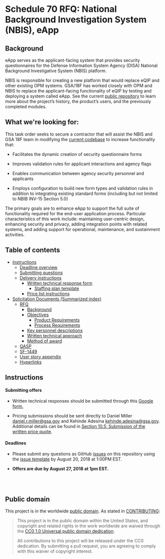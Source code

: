 # Schedule 70 RFQ: National Background Investigation System (NBIS), eApp

## Background
eApp serves as the applicant-facing system that provides security questionnaires for the Defense Information System Agency (DISA) National Background Investigative System (NBIS) platform.

NBIS is responsible for creating a new platform that would replace eQIP and other existing OPM systems. GSA/18F has worked closely with OPM and NBIS to replace the applicant-facing functionality of eQIP by testing and deploying a system called eApp. See the current [public repository](https://github.com/18F/e-QIP-prototype) to learn more about the project’s history, the product’s users, and the previously completed modules.

## What we're looking for:
This task order seeks to secure a contractor that will assist the NBIS and GSA 18F team in modifying the [current codebase](https://github.com/18F/e-QIP-prototype) to increase functionality that:


* Facilitates the dynamic creation of security questionnaire forms

* Improves validation rules for applicant interactions and agency flags

* Enables communication between agency security personnel and applicants

* Employs configuration to build new form types and validation rules in addition to integrating existing standard forms (including but not limited to NBIB INV-15 Section 5.0)

The primary goals are to enhance eApp to support the full suite of functionality required for the end-user application process. Particular characteristics of this work include: maintaining user-centric design, enhancing security and privacy, adding integration points with related systems, and adding support for operational, maintenance, and sustainment activities.


## Table of contents

* [Instructions](https://github.com/18F/s70-disa-eapp/blob/master/README.md#instructions)
  * [Deadline overview](https://github.com/18F/s70-disa-eapp/blob/master/README.md#deadlines)
  * [Submitting questions](https://github.com/18F/s70-disa-eapp/blob/master/README.md#deadlines)
  * [Delivery instructions](https://github.com/18F/s70-disa-eapp/blob/master/eApp_RFQ.md#109-delivery-instructions)
    * [Written technical response form](https://docs.google.com/forms/d/e/1FAIpQLScoBipqNlJT8lON3QUhR_zVINasbmvubNBxZXRLkh-bQBkc7A/viewform?usp=sf_link)
      * [Staffing plan template](https://github.com/18F/s70-disa-eapp/blob/master/staffing_plan_template.xlsx)
    * [Price list instructions](https://github.com/18F/s70-disa-eapp/blob/master/eApp_RFQ.md#105-submission-of-the-written-price-quote)
* [Solicitation Documents (Summarized index)](https://github.com/18F/s70-disa-eapp/)
  * [RFQ](https://github.com/18F/s70-disa-eapp/blob/master/eApp_RFQ.md)
    * [Background](https://github.com/18F/s70-disa-eapp/blob/master/eApp_RFQ.md#22-background)
    * [Objectives](https://github.com/18F/s70-disa-eapp/blob/master/eApp_RFQ.md#23-objectives)
      * [Product Requirements](https://github.com/18F/s70-disa-eapp/blob/master/eApp_RFQ.md#product-requirements)
      * [Process Requirements](https://github.com/18F/s70-disa-eapp/blob/master/eApp_RFQ.md#process-requirements)
    * [Key personnel descriptions](https://github.com/18F/s70-disa-eapp/blob/master/eApp_RFQ.md#61key-personnel)
    * [Written technical approach](https://github.com/18F/s70-disa-eapp/blob/master/eApp_RFQ.md#106-submission-of-the-written-technical-quote)
    * [Method of award](https://github.com/18F/s70-disa-eapp/blob/master/eApp_RFQ.md#111-method-of-award)
  * [QASP](https://github.com/18F/s70-disa-eapp/blob/master/eApp_QASP.md)
  * [SF-1449](https://github.com/18F/s70-disa-eapp/blob/master/Attachment%20A%20-%20%20RFQ%20ID11180065%20-%20SF1449.pdf)
  * [User story appendix](https://github.com/18F/s70-disa-eapp/blob/master/eApp_user_story_appendix.md)
  * [Hyperlinks](https://github.com/18F/s70-disa-eapp/blob/master/eApp_hyperlinks.md)


## Instructions

#### Submitting offers
* Written technical responses should be submitted through this [Google form.](https://docs.google.com/forms/d/e/1FAIpQLScoBipqNlJT8lON3QUhR_zVINasbmvubNBxZXRLkh-bQBkc7A/viewform?usp=sf_link)

* Pricing submissions should be sent directly to Daniel Miller [daniel.r.miller@gsa.gov](mailto:daniel.r.miller@gsa.gov) and Kehinde Adesina <kehinde.adesina@gsa.gov>. Additional details can be found in [Section 10.5: Submission of the written price quote](https://github.com/18F/s70-disa-eapp/blob/master/eApp_RFQ.md#105-submission-of-the-written-price-quote).

#### Deadlines
* Please submit any questions as GitHub [issues](https://github.com/18F/s70-disa-eapp/issues) on this repository using the [issue template](https://github.com/18F/s70-disa-eapp/blob/master/ISSUE_TEMPLATE.md) by August 20, 2018 at 1:00PM EST.

* **Offers are due by August 27, 2018 at 1pm EST.**
<br>
<br>


## Public domain

This project is in the worldwide [public domain](LICENSE.md). As stated in [CONTRIBUTING](CONTRIBUTING.md):

> This project is in the public domain within the United States, and copyright and related rights in the work worldwide are waived through the [CC0 1.0 Universal public domain dedication](https://creativecommons.org/publicdomain/zero/1.0/).
>
> All contributions to this project will be released under the CC0 dedication. By submitting a pull request, you are agreeing to comply with this waiver of copyright interest.

<br>
<br>
<br>
<br>
<br>
<br>
<br>
<br>
<br>
<br>
<br>
<br>
<br>
<br>
<br>
<br>

